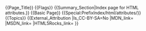 {{Page_Title}}
{{Flags}}
{{Summary_Section|Index page for HTML attributes.}}
{{Basic Page}}
{{Special:PrefixIndex/html/attributes/}}
{{Topics}}
{{External_Attribution
|Is_CC-BY-SA=No
|MDN_link=
|MSDN_link=
|HTML5Rocks_link=
}}
